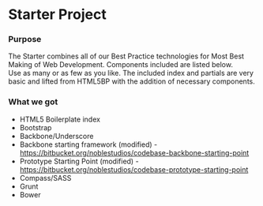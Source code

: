 # Starter Project

### Purpose

The Starter combines all of our Best Practice technologies for Most Best Making of Web Development.  Components included are listed below.  
Use as many or as few as you like.  The included index and partials are very basic and lifted from HTML5BP with the addition of necessary
components.

### What we got

* HTML5 Boilerplate index
* Bootstrap
* Backbone/Underscore
* Backbone starting framework (modified) - https://bitbucket.org/noblestudios/codebase-backbone-starting-point
* Prototype Starting Point (modified) - https://bitbucket.org/noblestudios/codebase-prototype-starting-point
* Compass/SASS
* Grunt
* Bower